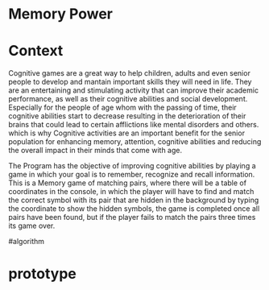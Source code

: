 # Memory Power
# Context
Cognitive games are a great way to help children, adults and even senior people to develop and mantain important skills they will need in life. They are an entertaining and stimulating activity that can improve their academic performance, as well as their cognitive abilities and social development.
Especially for the people of age whom with the passing of time, their cognitive abilities start to decrease resulting in the deterioration of their brains that could lead to certain afflictions like mental disorders and others. which is why Cognitive activities are an important benefit for the senior population for enhancing memory, attention, cognitive abilities and reducing the overall impact in their minds that come with age.

The Program has the objective of improving cognitive abilities by playing a game in which your goal is to  remember, recognize and recall information. This is a Memory game of matching pairs, where there will be a table of coordinates in the console, in which the player will have to find and match the correct symbol with its pair that are hidden in the background by typing the coordinate  to show the hidden symbols, the game is completed once all pairs have been found, but  if the player fails to match the pairs three times its game over.

#algorithm


# prototype

